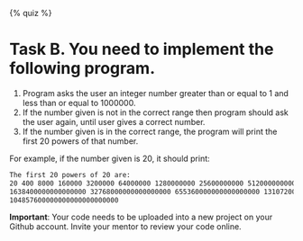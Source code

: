 {% quiz %}

# Task B. You need to implement the following program.

1. Program asks the user an integer number greater than or equal to 1 and less than or equal to 1000000.
2. If the number given is not in the correct range then program should ask the user again, until user gives a correct number.
3. If the number given is in the correct range, the program will print the first 20 powers of that number.

For example, if the number given is 20, it should print:

``` bash
The first 20 powers of 20 are: 
20 400 8000 160000 3200000 64000000 1280000000 25600000000 512000000000 10240000000000 204800000000000 4096000000000000 81920000000000000 
1638400000000000000 32768000000000000000 655360000000000000000 13107200000000000000000 262144000000000000000000 5242880000000000000000000 
104857600000000000000000000
```

**Important**: Your code needs to be uploaded into a new project on your Github account. Invite your mentor to review your code online.
